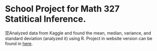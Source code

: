 # School Project for Math 327 Statitical Inference.
🈳Analyzed data from Kaggle and found the mean, median, variance, and standard deviation (analyzed it) using R.
Project in website version can be found in [here](https://sites.google.com/view/finalprojectofmath327/home).
